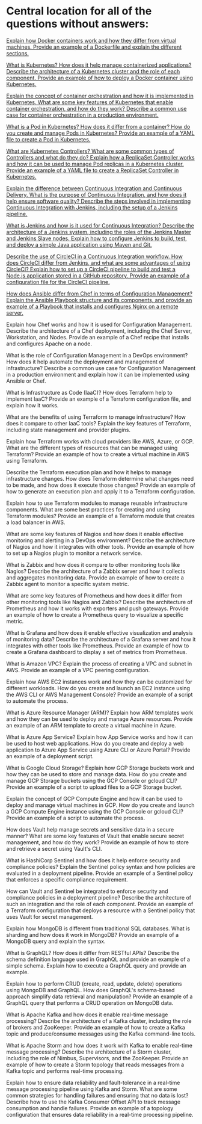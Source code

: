 # Central location for all of the questions without answers:

[Explain how Docker containers work and how they differ from virtual machines. Provide an example of a Dockerfile and explain the different sections.](https://github.com/PeterPCW/GPT-Technical-Interviews/blob/main/DevOps/Docker%20Containers.md)

[What is Kubernetes? How does it help manage containerized applications? Describe the architecture of a Kubernetes cluster and the role of each component. Provide an example of how to deploy a Docker container using Kubernetes.](https://github.com/PeterPCW/GPT-Technical-Interviews/blob/main/DevOps/Kubernetes%20Architecture.md)

[Explain the concept of container orchestration and how it is implemented in Kubernetes. What are some key features of Kubernetes that enable container orchestration, and how do they work? Describe a common use case for container orchestration in a production environment.](https://github.com/PeterPCW/GPT-Technical-Interviews/blob/main/DevOps/Kubernetes%20Container%20Orchestration.md)

[What is a Pod in Kubernetes? How does it differ from a container? How do you create and manage Pods in Kubernetes? Provide an example of a YAML file to create a Pod in Kubernetes.](https://github.com/PeterPCW/GPT-Technical-Interviews/blob/main/DevOps/Kubernetes%20Pods.md)

[What are Kubernetes Controllers? What are some common types of Controllers and what do they do? Explain how a ReplicaSet Controller works and how it can be used to manage Pod replicas in a Kubernetes cluster. Provide an example of a YAML file to create a ReplicaSet Controller in Kubernetes.](https://github.com/PeterPCW/GPT-Technical-Interviews/blob/main/DevOps/Kubernetes%20ReplicaSet%20Controller.md)

[Explain the difference between Continuous Integration and Continuous Delivery. What is the purpose of Continuous Integration, and how does it help ensure software quality? Describe the steps involved in implementing Continuous Integration with Jenkins, including the setup of a Jenkins pipeline.](https://github.com/PeterPCW/GPT-Technical-Interviews/blob/main/DevOps/Continuous%20Integration%20vs%20Delivery.md)

[What is Jenkins and how is it used for Continuous Integration? Describe the architecture of a Jenkins system, including the roles of the Jenkins Master and Jenkins Slave nodes. Explain how to configure Jenkins to build, test, and deploy a simple Java application using Maven and Git.](https://github.com/PeterPCW/GPT-Technical-Interviews/blob/main/DevOps/Jenkins%20Maven%20Git.md)

[Describe the use of CircleCI in a Continuous Integration workflow. How does CircleCI differ from Jenkins, and what are some advantages of using CircleCI? Explain how to set up a CircleCI pipeline to build and test a Node.js application stored in a GitHub repository. Provide an example of a configuration file for the CircleCI pipeline.](https://github.com/PeterPCW/GPT-Technical-Interviews/blob/main/DevOps/CircleCI%20vs%20Jenkins.md)

[How does Ansible differ from Chef in terms of Configuration Management? Explain the Ansible Playbook structure and its components, and provide an example of a Playbook that installs and configures Nginx on a remote server.](https://github.com/PeterPCW/GPT-Technical-Interviews/blob/main/DevOps/Ansible%20Playbook%20Nginx.md)

Explain how Chef works and how it is used for Configuration Management. Describe the architecture of a Chef deployment, including the Chef Server, Workstation, and Nodes. Provide an example of a Chef recipe that installs and configures Apache on a node.

What is the role of Configuration Management in a DevOps environment? How does it help automate the deployment and management of infrastructure? Describe a common use case for Configuration Management in a production environment and explain how it can be implemented using Ansible or Chef.

What is Infrastructure as Code (IaaC)? How does Terraform help to implement IaaC? Provide an example of a Terraform configuration file, and explain how it works.

What are the benefits of using Terraform to manage infrastructure? How does it compare to other IaaC tools? Explain the key features of Terraform, including state management and provider plugins.

Explain how Terraform works with cloud providers like AWS, Azure, or GCP. What are the different types of resources that can be managed using Terraform? Provide an example of how to create a virtual machine in AWS using Terraform.

Describe the Terraform execution plan and how it helps to manage infrastructure changes. How does Terraform determine what changes need to be made, and how does it execute those changes? Provide an example of how to generate an execution plan and apply it to a Terraform configuration.

Explain how to use Terraform modules to manage reusable infrastructure components. What are some best practices for creating and using Terraform modules? Provide an example of a Terraform module that creates a load balancer in AWS.

What are some key features of Nagios and how does it enable effective monitoring and alerting in a DevOps environment? Describe the architecture of Nagios and how it integrates with other tools. Provide an example of how to set up a Nagios plugin to monitor a network service.

What is Zabbix and how does it compare to other monitoring tools like Nagios? Describe the architecture of a Zabbix server and how it collects and aggregates monitoring data. Provide an example of how to create a Zabbix agent to monitor a specific system metric.

What are some key features of Prometheus and how does it differ from other monitoring tools like Nagios and Zabbix? Describe the architecture of Prometheus and how it works with exporters and push gateways. Provide an example of how to create a Prometheus query to visualize a specific metric.

What is Grafana and how does it enable effective visualization and analysis of monitoring data? Describe the architecture of a Grafana server and how it integrates with other tools like Prometheus. Provide an example of how to create a Grafana dashboard to display a set of metrics from Prometheus.

What is Amazon VPC? Explain the process of creating a VPC and subnet in AWS. Provide an example of a VPC peering configuration.

Explain how AWS EC2 instances work and how they can be customized for different workloads. How do you create and launch an EC2 instance using the AWS CLI or AWS Management Console? Provide an example of a script to automate the process.

What is Azure Resource Manager (ARM)? Explain how ARM templates work and how they can be used to deploy and manage Azure resources. Provide an example of an ARM template to create a virtual machine in Azure.

What is Azure App Service? Explain how App Service works and how it can be used to host web applications. How do you create and deploy a web application to Azure App Service using Azure CLI or Azure Portal? Provide an example of a deployment script.

What is Google Cloud Storage? Explain how GCP Storage buckets work and how they can be used to store and manage data. How do you create and manage GCP Storage buckets using the GCP Console or gcloud CLI? Provide an example of a script to upload files to a GCP Storage bucket.

Explain the concept of GCP Compute Engine and how it can be used to deploy and manage virtual machines in GCP. How do you create and launch a GCP Compute Engine instance using the GCP Console or gcloud CLI? Provide an example of a script to automate the process.

How does Vault help manage secrets and sensitive data in a secure manner? What are some key features of Vault that enable secure secret management, and how do they work? Provide an example of how to store and retrieve a secret using Vault's CLI.

What is HashiCorp Sentinel and how does it help enforce security and compliance policies? Explain the Sentinel policy syntax and how policies are evaluated in a deployment pipeline. Provide an example of a Sentinel policy that enforces a specific compliance requirement.

How can Vault and Sentinel be integrated to enforce security and compliance policies in a deployment pipeline? Describe the architecture of such an integration and the role of each component. Provide an example of a Terraform configuration that deploys a resource with a Sentinel policy that uses Vault for secret management.

Explain how MongoDB is different from traditional SQL databases. What is sharding and how does it work in MongoDB? Provide an example of a MongoDB query and explain the syntax.

What is GraphQL? How does it differ from RESTful APIs? Describe the schema definition language used in GraphQL and provide an example of a simple schema. Explain how to execute a GraphQL query and provide an example.

Explain how to perform CRUD (create, read, update, delete) operations using MongoDB and GraphQL. How does GraphQL's schema-based approach simplify data retrieval and manipulation? Provide an example of a GraphQL query that performs a CRUD operation on MongoDB data.

What is Apache Kafka and how does it enable real-time message processing? Describe the architecture of a Kafka cluster, including the role of brokers and ZooKeeper. Provide an example of how to create a Kafka topic and produce/consume messages using the Kafka command-line tools.

What is Apache Storm and how does it work with Kafka to enable real-time message processing? Describe the architecture of a Storm cluster, including the role of Nimbus, Supervisors, and the ZooKeeper. Provide an example of how to create a Storm topology that reads messages from a Kafka topic and performs real-time processing.

Explain how to ensure data reliability and fault-tolerance in a real-time message processing pipeline using Kafka and Storm. What are some common strategies for handling failures and ensuring that no data is lost? Describe how to use the Kafka Consumer Offset API to track message consumption and handle failures. Provide an example of a topology configuration that ensures data reliability in a real-time processing pipeline.